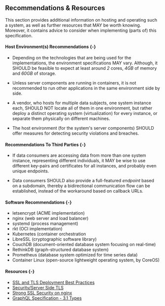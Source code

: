 ## Recommendations & Resources



This section provides additional information on hosting and operating such a system, as well as 
further resources that MAY be worth knowing. Moreover, it contains advice to consider when 
implementing (parts of) this specification.



#### Host Environment(s) Recommendations {-}

+   Depending on the technologies that are being used for the implementations, the environment 
    specifications MAY vary. Although, it SHOULD be feasible to expect at least around *2* cores, 
    *4GB* of memory and *60GB* of storage.

+   Unless server components are running in containers, it is not recommended to run other 
    applications in the same environment side by side.

+   A vendor, who hosts for multiple data subjects, one system instance each, SHOULD NOT locate all 
    of them in one environment, but rather deploy a distinct operating system (virtualization) for
    every instance, or separate them physically on different machines.
    
+   The host environment (for the system's server components) SHOULD offer measures for detecting 
    security violations and breaches.



#### Recommendations To Third Parties {-}

+   If data consumers are accessing data from more than one system instance, representing different 
    individuals, it MAY be wise to use different key-pairs and certificates for all instances, and 
    probably even unique endpoints.
    
+   Data consumers SHOULD also provide a full-featured *endpoint* based on a subdomain, thereby a 
    bidirectional communication flow can be established, instead of the workaround based on callback 
    URLs.



#### Software Recommendations {-}

+   letsencrypt (ACME implementation)
+   nginx (web server and load balancer)
+   systemd (process management)
+   rkt (OCI implementation)
+   Kubernetes (container orchestration
+   LibreSSL (cryptographic software library)
+   CouchDB (document-oriented database system focusing on real-time)
+   RethinkDB (graph-structured database system)
+   Prometheus (database system optimized for time series data)
+   Container Linux (open-source lightweight operating system, by CoreOS)



#### Resources {-}

+   [SSL and TLS Deployment Best Practices](https://github.com/ssllabs/research/wiki/SSL-and-TLS-Deployment-Best-Practices)
+   [Security/Server Side TLS](https://wiki.mozilla.org/Security/Server_Side_TLS)
+   [Strong SSL Security on nginx](https://raymii.org/s/tutorials/Strong_SSL_Security_On_nginx.html)
+   [GraphQL Specification - 3.1 Types](https://facebook.github.io/graphql/#sec-Types)
